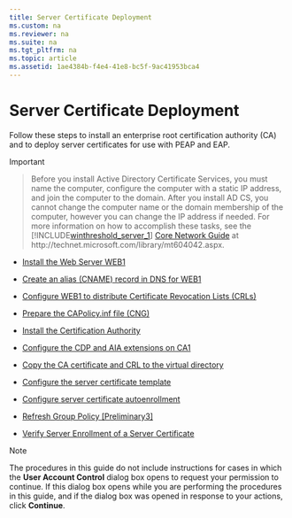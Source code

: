 ```yaml
---
title: Server Certificate Deployment
ms.custom: na
ms.reviewer: na
ms.suite: na
ms.tgt_pltfrm: na
ms.topic: article
ms.assetid: 1ae4384b-f4e4-41e8-bc5f-9ac41953bca4
---
```

# Server Certificate Deployment
Follow these steps to install an enterprise root certification authority \(CA\) and to deploy server certificates for use with PEAP and EAP.  
  
> [!IMPORTANT]  
> >Before you install Active Directory Certificate Services, you must name the computer, configure the computer with a static IP address, and join the computer to the domain. After you install AD CS, you cannot change the computer name or the domain membership of the computer, however you can change the IP address if needed. For more information on how to accomplish these tasks, see the [!INCLUDE[winthreshold_server_1](../Token/winthreshold_server_1_md.md)] [Core Network Guide](https://technet.microsoft.com/library/mt604042.aspx) at http:\/\/technet.microsoft.com\/library\/mt604042.aspx.  
  
-   [Install the Web Server WEB1](Install-the-Web-Server-WEB1.md)  
  
-   [Create an alias (CNAME) record in DNS for WEB1](assetId:///bfae23f0-ae12-486b-94fe-50a137e141a5)  
  
-   [Configure WEB1 to distribute Certificate Revocation Lists (CRLs)](assetId:///fa4a8c41-8c2a-425c-8511-736fe5d196ac)  
  
-   [Prepare the CAPolicy.inf file (CNG)](assetId:///c36201de-7eb6-4e38-87da-cf7dd981a442)  
  
-   [Install the Certification Authority](assetId:///4acdc3ad-078e-45cc-b54c-e9456e0c90f5)  
  
-   [Configure the CDP and AIA extensions on CA1](assetId:///f77a3989-9f92-41ef-92a8-031651dd73a8)  
  
-   [Copy the CA certificate and CRL to the virtual directory](assetId:///a1b5fa23-9cb1-4c32-916f-2d75f48b42c7)  
  
-   [Configure the server certificate template](assetId:///8ff610e2-43ca-407f-a828-06d9366e02f0)  
  
-   [Configure server certificate autoenrollment](assetId:///c81e85cb-ecb8-442a-ad27-442c2f9e40df)  
  
-   [Refresh Group Policy [Preliminary3]](assetId:///65b36794-bb09-4c1b-a2e7-8fc780893d97)  
  
-   [Verify Server Enrollment of a Server Certificate](assetId:///bd80a018-5a30-47c3-89fc-aacb9f5ad298)  
  
> [!NOTE]  
> The procedures in this guide do not include instructions for cases in which the **User Account Control** dialog box opens to request your permission to continue. If this dialog box opens while you are performing the procedures in this guide, and if the dialog box was opened in response to your actions, click **Continue**.  
  
